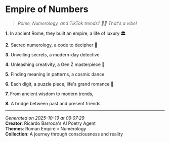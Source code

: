 # Empire of Numbers

> *Rome, Numerology, and TikTok trends? 🤝🔢 That's a vibe!*

**1.** In ancient Rome, they built an empire, a life of luxury 🏛️


**2.** Sacred numerology, a code to decipher 🔢


**3.** Unveiling secrets, a modern-day detective


**4.** Unleashing creativity, a Gen Z masterpiece 🎨


**5.** Finding meaning in patterns, a cosmic dance


**6.** Each digit, a puzzle piece, life's grand romance 💫


**7.** From ancient wisdom to modern trends,


**8.** A bridge between past and present friends.



---

*Generated on 2025-10-19 at 09:07:29*  
**Creator**: Ricardo Barroca's AI Poetry Agent  
**Themes**: Roman Empire • Numerology  
**Collection**: A journey through consciousness and reality